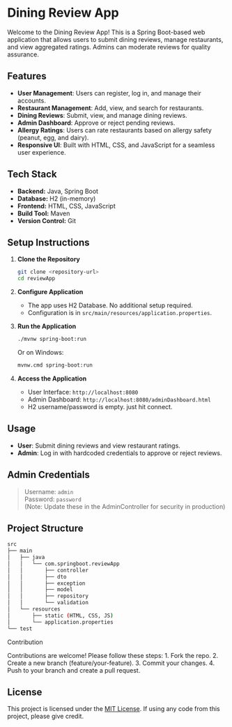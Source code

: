# Dining Review App

Welcome to the Dining Review App! This is a Spring Boot-based web application that allows users to submit dining reviews, manage restaurants, and view aggregated ratings. Admins can moderate reviews for quality assurance.

## Features

- **User Management**: Users can register, log in, and manage their accounts.
- **Restaurant Management**: Add, view, and search for restaurants.
- **Dining Reviews**: Submit, view, and manage dining reviews.
- **Admin Dashboard**: Approve or reject pending reviews.
- **Allergy Ratings**: Users can rate restaurants based on allergy safety (peanut, egg, and dairy).
- **Responsive UI**: Built with HTML, CSS, and JavaScript for a seamless user experience.

## Tech Stack

- **Backend:** Java, Spring Boot
- **Database:** H2 (in-memory)
- **Frontend:** HTML, CSS, JavaScript
- **Build Tool:** Maven
- **Version Control:** Git

## Setup Instructions

1. **Clone the Repository**
    ```bash
    git clone <repository-url>
    cd reviewApp
    ```

2. **Configure Application**
    - The app uses H2 Database. No additional setup required.
    - Configuration is in `src/main/resources/application.properties`.

3. **Run the Application**
    ```bash
    ./mvnw spring-boot:run
    ```
    Or on Windows:
    ```bash
    mvnw.cmd spring-boot:run
    ```

4. **Access the Application**
    - User Interface: `http://localhost:8080`
    - Admin Dashboard: `http://localhost:8080/adminDashboard.html`
    - H2 username/password is empty. just hit connect.

## Usage

- **User**: Submit dining reviews and view restaurant ratings.
- **Admin**: Log in with hardcoded credentials to approve or reject reviews.

## Admin Credentials
> Username: `admin`  
> Password: `password`  
(Note: Update these in the AdminController for security in production)

## Project Structure

```bash
src
├── main
│   ├── java
│   │   └── com.springboot.reviewApp
│   │       ├── controller
│   │       ├── dto
│   │       ├── exception
│   │       ├── model
│   │       ├── repository
│   │       └── validation
│   └── resources
│       ├── static (HTML, CSS, JS)
│       └── application.properties
└── test

```
Contribution

Contributions are welcome! Please follow these steps:
	1.	Fork the repo.
	2.	Create a new branch (feature/your-feature).
	3.	Commit your changes.
	4.	Push to your branch and create a pull request.

## License

This project is licensed under the [MIT License](./LICENSE.txt). If using any code from this project, please give credit.
